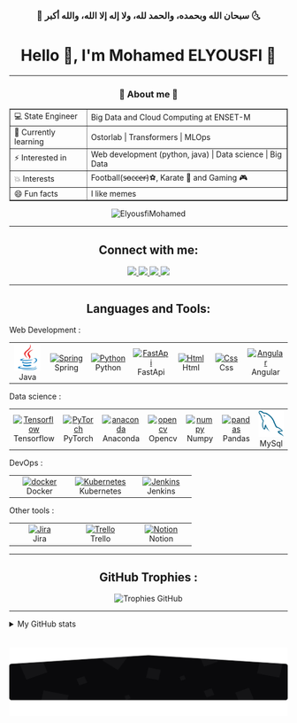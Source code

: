 <h3 align="center">🌛 سبحان الله وبحمده، والحمد لله، ولا إله إلا الله، والله أكبر 🌜</h3>
<h1 align="center">Hello 👋, I'm Mohamed ELYOUSFI 🥋</h1>

---
<h3 align="center">🍁 About me 🍁</h3>
<table border="1" cellspacing="0" cellpadding="1" align="center">
 <tr>
    <td>💻 State Engineer</td>
    <td>Big Data and Cloud Computing at ENSET-M</td>
  </tr>
  <tr>
    <td>🌱 Currently learning</td>
     <td> Ostorlab | Transformers | MLOps </td>
  </tr>
  <tr>
    <td>⚡ Interested in</td>
    <td>Web development (python, java) | Data science | Big Data</td>
  </tr>
 <tr>
    <td>💥 Interests</td>
    <td>Football(s̵o̵c̵c̵e̵r̵)⚽️, Karate 🥋 and Gaming 🎮</td>
  </tr>
  <tr>
    <td>😄 Fun facts</td>
    <td>I like memes</td>
  </tr>
</table>
<p align="center"> <img src="https://komarev.com/ghpvc/?username=ElyousfiMohamed&label=Profile%20views&color=0e75b6&style=flat" alt="ElyousfiMohamed" /> </p>

---

<h2 align="center">Connect with me:</h2>
<p align="center">
  <a target="_blank" href="https://www.linkedin.com/in/mohamed-elyousfi/">
    <img src="https://img.shields.io/badge/linkedin-000000.svg?&style=for-the-badge&logo=linkedin&logoColor=white" height=25>
  </a>
  <a target="_blank" href="mailto:mohamed5elyousfi@gmail.com">
    <img src="https://img.shields.io/badge/gmail-000000.svg?&style=for-the-badge&logo=gmail&logoColor=white" height=25>
  </a>
  <a target="_blank" href="https://twitter.com/ELYOUSFI5Med">
    <img src="https://img.shields.io/badge/Twitter-000000.svg?&style=for-the-badge&logo=twitter&logoColor=white" height=25>
  </a>
  <a target="_blank" href="https://www.instagram.com/elyousfi.5">
    <img src="https://img.shields.io/badge/INSTAGRAM-000000.svg?&style=for-the-badge&logo=instagram&logoColor=white" height=25>
  </a>
</p>

---

<h2 align="center">Languages and Tools: </h2>

<table align="center">
  <tr>
     <p>Web Development : </p>
     <td align="center" width="96">
      <a href="#elyousfi">
        <img src="https://raw.githubusercontent.com/devicons/devicon/master/icons/java/java-original.svg" width="48" height="48" alt="Java" />
      </a>
      <br>Java
    </td>  
   <td align="center" width="96">
      <a href="#elyousfi" >
        <img src="https://cdn.jsdelivr.net/gh/devicons/devicon/icons/spring/spring-original.svg" width="48" height="48" alt="Spring" />
      </a>
      <br>Spring
    </td>
    <td align="center" width="96">
      <a href="#elyousfi">
        <img src="https://upload.wikimedia.org/wikipedia/commons/thumb/c/c3/Python-logo-notext.svg/1200px-Python-logo-notext.svg.png" width="48" height="48" alt="Python" />
      </a>
      <br>Python
    </td>
<td align="center" width="96">
      <a href="#elyousfi" >
        <img src="https://cdn.jsdelivr.net/gh/devicons/devicon/icons/fastapi/fastapi-original.svg" width="48" height="48" alt="FastApi"/>
      </a>
      <br>FastApi
    </td>
      <td align="center" width="96">
      <a href="#elyousfi" >
        <img src="https://cdn.jsdelivr.net/gh/devicons/devicon/icons/html5/html5-original.svg" width="48" height="48" alt="Html"/>
      </a>
      <br>Html
    </td>
   <td align="center" width="96">
      <a href="#elyousfi" >
        <img src="https://cdn.jsdelivr.net/gh/devicons/devicon/icons/css3/css3-original.svg" width="48" height="48" alt="Css"/>
      </a>
      <br>Css
    </td>
      <td align="center" width="96">
      <a href="#elyousfi" >
        <img src="https://cdn.jsdelivr.net/gh/devicons/devicon/icons/angularjs/angularjs-plain.svg" width="48" height="48" alt="Angular"/>
      </a>
      <br>Angular
    </td>
  </tr>
 </tr>
</table>

<table align="center">
 <tr>
 <tr>
     <p>Data science : </p>
     <td align="center" width="96">
      <a href="#elyousfi">
        <img src="https://cdn.jsdelivr.net/gh/devicons/devicon/icons/tensorflow/tensorflow-original.svg" width="48" height="48" alt="Tensorflow" />
      </a>
      <br>Tensorflow
    </td>
   <td align="center" width="96">
      <a href="#elyousfi">
        <img src="https://cdn.jsdelivr.net/gh/devicons/devicon/icons/pytorch/pytorch-original.svg" width="48" height="48" alt="PyTorch"/>
      </a>
      <br>PyTorch
    </td>
  <td align="center" width="96">
      <a href="#elyousfi">
        <img src="https://cdn.jsdelivr.net/gh/devicons/devicon/icons/anaconda/anaconda-original.svg" width="48" height="48" alt="anaconda" />
      </a>
      <br>Anaconda
    </td>
  <td align="center" width="96">
      <a href="#elyousfi">
        <img src="https://cdn.jsdelivr.net/gh/devicons/devicon/icons/opencv/opencv-original.svg" width="48" height="48" alt="opencv" />
      </a>
      <br>Opencv
    </td>
  <td align="center" width="96">
      <a href="#elyousfi">
        <img src="https://cdn.jsdelivr.net/gh/devicons/devicon/icons/numpy/numpy-original.svg" width="48" height="48" alt="numpy" />
      </a>
      <br>Numpy
    </td>
  <td align="center" width="96">
      <a href="#elyousfi">
        <img src="https://cdn.jsdelivr.net/gh/devicons/devicon/icons/pandas/pandas-original.svg" width="48" height="48" alt="pandas" />
      </a>
      <br>Pandas
    </td>
  <td align="center" width="96">
      <a href="#elyousfi">
        <img src="https://raw.githubusercontent.com/devicons/devicon/master/icons/mysql/mysql-original.svg" width="48" height="48" alt="MySql" />
      </a>
      <br>MySql
    </td>
  </tr>
 </tr>
</table>

<table align="center">
 <tr>
   <p>DevOps : </p>
   <td align="center" width="96">
      <a href="#elyousfi">
        <img src="https://cdn.jsdelivr.net/gh/devicons/devicon/icons/docker/docker-original.svg" width="48" height="48" alt="docker" />
      </a>
      <br>Docker
    </td>
   <td align="center" width="96">
      <a href="#elyousfi">
        <img src="https://cdn.jsdelivr.net/gh/devicons/devicon/icons/kubernetes/kubernetes-plain.svg" width="48" height="48" alt="Kubernetes" />
      </a>
      <br>Kubernetes
    </td>
   <td align="center" width="96">
      <a href="#elyousfi">
        <img src="https://cdn.jsdelivr.net/gh/devicons/devicon/icons/jenkins/jenkins-original.svg" width="48" height="48" alt="Jenkins"/>
      </a>
      <br>Jenkins
    </td>
  </tr>
 </tr>
</table>

<table align="center">
 <tr>
   <p>Other tools : </p>
   <td align="center" width="96">
      <a href="#elyousfi" >
        <img src="https://cdn.jsdelivr.net/gh/devicons/devicon/icons/jira/jira-original.svg" width="48" height="48" alt="Jira" />
      </a>
      <br>Jira
    </td>
  <td align="center" width="96">
      <a href="#elyousfi" >
        <img src="https://cdn.jsdelivr.net/gh/devicons/devicon/icons/trello/trello-plain.svg" width="48" height="48" alt="Trello" />
      </a>
      <br>Trello
    </td>
  <td align="center" width="96">
      <a href="#elyousfi" >
        <img src="https://github.com/ElyousfiMohamed/ElyousfiMohamed/assets/73071155/4b3446a2-853d-4f6b-8e04-258cdf622a5e" width="48" height="48" alt="Notion" />
      </a>
      <br>Notion
    </td>
  </tr>
 </tr>
</table>


---

<h2 align="center">GitHub Trophies : </h2>

 <p align="center">
        <img src="https://github-profile-trophy.vercel.app/?username=ElyousfiMohamed&theme=darkhub&margin-w=15" alt="Trophies GitHub" />
  </p>

---

<details>
    <summary>My GitHub stats</summary>
    <br />
    <p align="center">
        <img src="https://github-readme-stats.vercel.app/api?username=ElyousfiMohamed&theme=dark&show_icons=true&include_all_commits=true&locale=en" alt="General Statistics" />
    </p>
    <p align="center">
        <img src="https://github-readme-streak-stats.herokuapp.com/?user=ElyousfiMohamed&theme=dark" alt="Streak Stats" />
    </p>
    <p align="center">
        <img src="https://github-readme-stats.vercel.app/api/top-langs?username=ElyousfiMohamed&layout=compact&theme=dark&locale=en" alt="Techs used in projects" width="495px" />
    </p>
    <p align="center">
        <img src="https://activity-graph.herokuapp.com/graph?username=ElyousfiMohamed&theme=xcode&bg_color=151515" alt="Activity Graph" />
    </p>
</details>
  
<br/>
<br/>
<img src="./github/assets/images/rodape_readme.jpg" alt="Art for footer readme.md" />
<!-- [![Mohamed ELYOUSFI's github activity graph](https://activity-graph.herokuapp.com/graph?username=ElyousfiMohamed&theme=react-dark)](https://github.com/ElyousfiMohamed) -->
